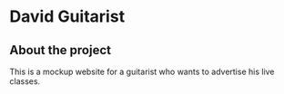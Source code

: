 # David Guitarist

## About the project

This is a mockup website for a guitarist who wants to advertise his live classes.
